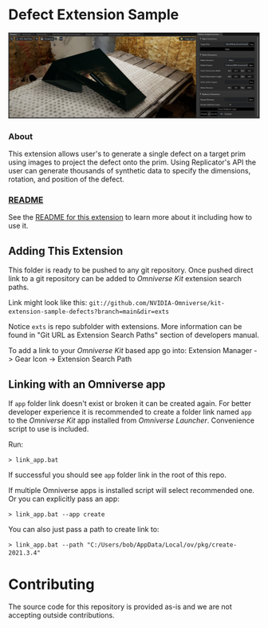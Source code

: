 # Defect Extension Sample

![Defect Preview](exts/omni.example.defects/data/preview.PNG)

### About

This extension allows user's to generate a single defect on a target prim using images to project the defect onto the prim. Using Replicator's API the user can generate thousands of synthetic data to specify the dimensions, rotation, and position of the defect.


### [README](exts/omni.example.defects)
See the [README for this extension](exts/omni.example.defects) to learn more about it including how to use it.

## Adding This Extension

This folder is ready to be pushed to any git repository. Once pushed direct link to a git repository can be added to *Omniverse Kit* extension search paths.

Link might look like this: `git://github.com/NVIDIA-Omniverse/kit-extension-sample-defects?branch=main&dir=exts`

Notice `exts` is repo subfolder with extensions. More information can be found in "Git URL as Extension Search Paths" section of developers manual.

To add a link to your *Omniverse Kit* based app go into: Extension Manager -> Gear Icon -> Extension Search Path


## Linking with an Omniverse app

If `app` folder link doesn't exist or broken it can be created again. For better developer experience it is recommended to create a folder link named `app` to the *Omniverse Kit* app installed from *Omniverse Launcher*. Convenience script to use is included.

Run:

```
> link_app.bat
```

If successful you should see `app` folder link in the root of this repo.

If multiple Omniverse apps is installed script will select recommended one. Or you can explicitly pass an app:

```
> link_app.bat --app create
```

You can also just pass a path to create link to:

```
> link_app.bat --path "C:/Users/bob/AppData/Local/ov/pkg/create-2021.3.4"
```


# Contributing
The source code for this repository is provided as-is and we are not accepting outside contributions.
